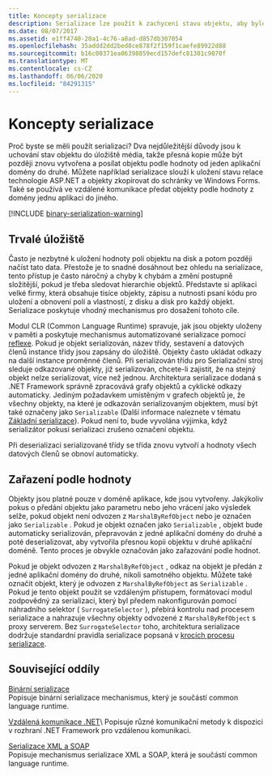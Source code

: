 ```yaml
---
title: Koncepty serializace
description: Serializace lze použít k zachycení stavu objektu, aby bylo možné vytvořit kopii nebo odeslat objekt podle hodnoty z jedné domény aplikace do jiné.
ms.date: 08/07/2017
ms.assetid: e1ff4740-20a1-4c76-a8ad-d857db307054
ms.openlocfilehash: 35addd2dd2bed8ce878f2f159f1caefe89922d88
ms.sourcegitcommit: b16c00371ea06398859ecd157defc81301c9070f
ms.translationtype: MT
ms.contentlocale: cs-CZ
ms.lasthandoff: 06/06/2020
ms.locfileid: "84291315"
---
```

# <a name="serialization-concepts"></a>Koncepty serializace
Proč byste se měli použít serializaci? Dva nejdůležitější důvody jsou k uchování stav objektu do úložiště média, takže přesná kopie může být později znovu vytvořena a posílat objektu podle hodnoty od jeden aplikační domény do druhé. Můžete například serializace slouží k uložení stavu relace technologie ASP.NET a objekty zkopírovat do schránky ve Windows Forms. Také se používá ve vzdálené komunikace předat objekty podle hodnoty z domény jednu aplikaci do jiného.

[!INCLUDE [binary-serialization-warning](../../../includes/binary-serialization-warning.md)]

## <a name="persistent-storage"></a>Trvalé úložiště
Často je nezbytné k uložení hodnoty polí objektu na disk a potom později načíst tato data. Přestože je to snadné dosáhnout bez ohledu na serializace, tento přístup je často náročný a chyby k chybám a změní postupně složitější, pokud je třeba sledovat hierarchie objektů. Představte si aplikaci velké firmy, která obsahuje tisíce objekty, zápisu a nutnosti psaní kódu pro uložení a obnovení polí a vlastností, z disku a disk pro každý objekt. Serializace poskytuje vhodný mechanismus pro dosažení tohoto cíle.

Modul CLR (Common Language Runtime) spravuje, jak jsou objekty uloženy v paměti a poskytuje mechanismus automatizované serializace pomocí [reflexe](../../framework/reflection-and-codedom/reflection.md). Pokud je objekt serializován, název třídy, sestavení a datových členů instance třídy jsou zapsány do úložiště. Objekty často ukládat odkazy na další instance proměnné členů. Při serializován třídu pro Serializační stroj sleduje odkazované objekty, již serializován, chcete-li zajistit, že na stejný objekt nelze serializovat, více než jednou. Architektura serializace dodaná s .NET Framework správně zpracovává grafy objektů a cyklické odkazy automaticky. Jediným požadavkem umístěným v grafech objektů je, že všechny objekty, na které je odkazován serializovaným objektem, musí být také označeny jako `Serializable` (Další informace naleznete v tématu [Základní serializace](basic-serialization.md)). Pokud není to, bude vyvolána výjimka, když serializátor pokusí serializaci zrušeno označení objektu.

Při deserializaci serializované třídy se třída znovu vytvoří a hodnoty všech datových členů se obnoví automaticky.

## <a name="marshal-by-value"></a>Zařazení podle hodnoty
Objekty jsou platné pouze v doméně aplikace, kde jsou vytvořeny. Jakýkoliv pokus o předání objektu jako parametru nebo jeho vrácení jako výsledek selže, pokud objekt není odvozen z `MarshalByRefObject` nebo je označen jako `Serializable` . Pokud je objekt označen jako `Serializable` , objekt bude automaticky serializován, přepravován z jedné aplikační domény do druhé a poté deserializovat, aby vytvořila přesnou kopii objektu v druhé aplikační doméně. Tento proces je obvykle označován jako zařazování podle hodnot.

Pokud je objekt odvozen z `MarshalByRefObject` , odkaz na objekt je předán z jedné aplikační domény do druhé, nikoli samotného objektu. Můžete také označit objekt, který je odvozen z `MarshalByRefObject` as `Serializable` . Pokud je tento objekt použit se vzdáleným přístupem, formátovací modul zodpovědný za serializaci, který byl předem nakonfigurován pomocí náhradního selektor ( `SurrogateSelector` ), přebírá kontrolu nad procesem serializace a nahrazuje všechny objekty odvozené z `MarshalByRefObject` s proxy serverem. Bez `SurrogateSelector` toho, architektura serializace dodržuje standardní pravidla serializace popsaná v [krocích procesu serializace](steps-in-the-serialization-process.md).  

## <a name="related-sections"></a>Související oddíly  
 [Binární serializace](binary-serialization.md)  
 Popisuje binární serializace mechanismus, který je součástí common language runtime.  
  
 [Vzdálená komunikace .NET](https://docs.microsoft.com/previous-versions/dotnet/netframework-4.0/72x4h507(v=vs.100))\
 Popisuje různé komunikační metody k dispozici v rozhraní .NET Framework pro vzdálenou komunikaci.  
  
 [Serializace XML a SOAP](xml-and-soap-serialization.md)  
 Popisuje mechanismus serializace XML a SOAP, která je součástí common language runtime.
